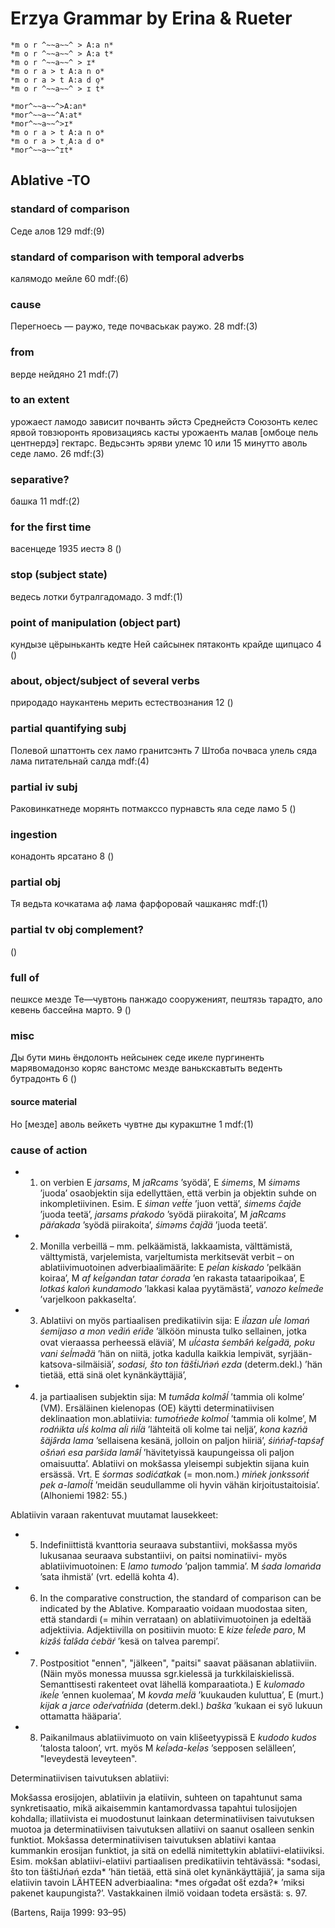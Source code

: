 # Erzya Grammar by Erina & Rueter

```
*m o r ^~~a~~^ > A:a n*
*m o r ^~~a~~^ > A:a t*
*m o r ^~~a~~^ > ɪ*
*m o r a > t A:a n o*
*m o r a > t A:a d o*
*m o r ^~~a~~^ > ɪ t́*

*mor^~~a~~^>A:an*
*mor^~~a~~^A:at*
*mor^~~a~~^>ɪ*
*m o r a > t A:a n o*
*m o r a > t A:a d o*
*mor^~~a~~^ɪt́*
```

## Ablative -TO
### standard of comparison
Седе алов
129
mdf:(9)
### standard of	comparison with temporal adverbs
калямодо мейле
60
mdf:(6)
### cause
Перегноесь — раужо, теде почваськак раужо.
28
mdf:(3)
### from
верде нейдяно
21
mdf:(7)
### to an extent
урожаест ламодо зависит почванть эйстэ
Среднейстэ Союзонть келес ярвой товзюронть яровизациясь касты урожаенть малав [омбоце пель центнердэ] гектарс.
Ведьсэнть эряви улемс 10 или 15 минутто аволь седе ламо.
26
mdf:(3)
### separative?
башка
11
mdf:(2)
### for the first time
васенцеде 1935 иестэ
8
()
### stop (subject state)
ведесь лотки бутралгадомадо.
3
mdf:(1)
### point of manipulation (object part)
кундызе цёрыньканть кедте
Ней сайсынек пятаконть крайде щипцасо
4
()
### about, object/subject of several verbs
природадо наукантень мерить естествознания
12
()
### partial quantifying subj
Полевой шпаттонть сех ламо гранитсэнть
7
Штоба почваса улель сяда лама питательнай салда
mdf:(4)
### partial iv subj
Раковинкатнеде морянть потмакссо пурнавсть яла седе ламо
5
()
### ingestion
конадонть ярсатано
8
()
### partial obj
Тя ведьта кочкатама аф лама фарфоровай чашканяс 
mdf:(1)
### partial tv obj complement?
()
### full of
пешксе мезде
Те—чувтонь панжадо сооруженият, пештязь тарадто, ало кевень бассейна марто.
9
()
### misc
Ды бути минь ёндолонть нейсынек седе икеле пургиненть марявомадонзо коряс
ванстомс мезде
ванькскавтыть веденть бутрадонть
6
()
#### source material
Но [мезде] аволь вейкеть чувтне ды куракштне
1
mdf:(1)
### cause of action


- 1) on verbien E *jarsams*, M *jaRcams* ’syödä’, E *śimems*, M *śiməms* ’juoda’ osaobjektin sija edellyttäen, että verbin ja objektin suhde on inkompletiivinen. Esim. E *śiman vet́t́e* ’juon vettä’, *śimems čajd́e* ’juoda teetä’, *jarsams pŕakodo* ’syödä piirakoita’, M *jaRcams päŕakada* ’syödä piirakoita’, *śiməms čajd́ä* ’juoda teetä’.

- 2) Monilla verbeillä – mm. pelkäämistä, lakkaamista, välttämistä, välttymistä, varjelemista, varjeltumista merkitsevät verbit – on ablatiivimuotoinen adverbiaalimäärite: E *peĺan kiskado* ’pelkään koiraa’, M *af keĺgəndan tatar ćorada* ’en rakasta tataaripoikaa’, E *lotkaś kaloń kundamodo* ’lakkasi kalaa pyytämästä’, *vanozo keĺmed́e* ’varjelkoon pakkaselta’.

- 3) Ablatiivi on myös partiaalisen predikatiivin sija: E *iĺazan uĺe lomań śemijaso a mon ved́iń eŕid́e* ’älköön minusta tulko sellainen, jotka ovat vieraassa perheessä eläviä’, M *uĺćasta śembə̑ń keĺgəd́ä, poku vani śeĺməd́ä* ’hän on niitä, jotka kadulla kaikkia lempivät, syrjään-katsova-silmäisiä’, *sodasi, što ton t́äšt́iJńəń ezda* (determ.dekl.) ’hän tietää, että sinä olet kynänkäyttäjiä’,

- 4) ja partiaalisen subjektin sija: M *tumə̑da kolmə̑ĺ* ’tammia oli kolme’ (VM). Ersäläinen kielenopas (OE) käytti determinatiivisen deklinaation mon.ablatiivia: *tumot́ńed́e kolmoĺ* ’tammia oli kolme’, M *rodńikta uĺś kolma aĺi ńiĺä* ’lähteitä oli kolme tai neljä’, *kona kəzńä šäjə̑rda lama* ’sellaisena kesänä, jolloin on paljon hiiriä’, *śińńəf-tapśəf ošńəń esa paršida lamə̑ĺ* ’hävitetyissä kaupungeissa oli paljon omaisuutta’. Ablatiivi on mokšassa yleisempi subjektin sijana kuin ersässä. Vrt. E *śormas sodićatkak* (= mon.nom.) *mińek jonkssońt́ pek a-lamoĺt́* ’meidän seudullamme oli hyvin vähän kirjoitustaitoisia’. (Alhoniemi 1982: 55.)

<p>Ablatiivin varaan rakentuvat muutamat lausekkeet:</p>

- 5) Indefiniittistä kvanttoria seuraava substantiivi, mokšassa myös lukusanaa seuraava substantiivi, on paitsi nominatiivi- myös ablatiivimuotoinen: E *lamo tumodo* ’paljon tammia’. M *śada lomańda* ’sata ihmistä’ (vrt. edellä kohta 4).

- 6) In the comparative construction, the standard of comparison can be indicated by the Ablative. Komparaatio voidaan muodostaa siten, että standardi (= mihin verrataan) on ablatiivimuotoinen ja edeltää adjektiivia. Adjektiivilla on positiivin muoto: E *kize t́eĺed́e paro*, M *kizə̑ś t́alə̑da ćebäŕ* ’kesä on talvea parempi’.



- 7) Postpositiot "ennen", "jälkeen", "paitsi" saavat pääsanan ablatiiviin. (Näin myös monessa muussa sgr.kielessä ja turkkilaiskielissä. Semanttisesti rakenteet ovat lähellä komparaatiota.) E *kulomado ikeĺe* ’ennen kuolemaa’, M *kovda meĺä* ’kuukauden kuluttua’, E (murt.) *kijak a jarce od́eŕvat́ńida* (determ.dekl.) *baška* ’kukaan ei syö lukuun ottamatta hääparia’.

- 8) Paikanilmaus ablatiivimuoto on vain klišeetyypissä E *kudodo kudos* ’talosta taloon’, vrt. myös M *keĺəda-keĺəs* ’sepposen selälleen’, "leveydestä leveyteen".

<p>Determinatiivisen taivutuksen ablatiivi:</p>
<p>Mokšassa erosijojen, ablatiivin ja elatiivin, suhteen on tapahtunut sama synkretisaatio, mikä aikaisemmin kantamordvassa tapahtui tulosijojen kohdalla; illatiivista ei muodostunut lainkaan determinatiivisen taivutuksen muotoa ja determinatiivisen taivutuksen allatiivi on saanut osalleen senkin funktiot. Mokšassa determinatiivisen taivutuksen ablatiivi kantaa kummankin erosijan funktiot, ja sitä on edellä nimitettykin ablatiivi-elatiiviksi. Esim. mokšan ablatiivi-elatiivi partiaalisen predikatiivin tehtävässä: *sodasi, što ton t́äštiJńəń ezda* ’hän tietää, että sinä olet kynänkäyttäjiä’, ja sama sija elatiivin tavoin LÄHTEEN adverbiaalina: *mes oŕgəd́at ošt́ ezda?* ’miksi pakenet kaupungista?’. Vastakkainen ilmiö voidaan todeta ersästä: s. 97.</p>



(Bartens, Raija 1999: 93–95)

